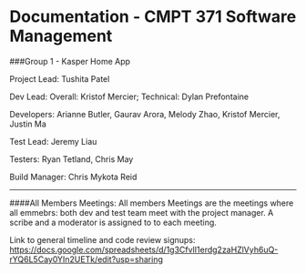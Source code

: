 # Documentation - CMPT 371 Software Management
###Group 1 - Kasper Home App

Project Lead: Tushita Patel

Dev Lead: Overall: Kristof Mercier; Technical: Dylan Prefontaine

Developers: Arianne Butler, Gaurav Arora, Melody Zhao, Kristof Mercier, Justin Ma

Test Lead: Jeremy Liau

Testers: Ryan Tetland, Chris May

Build Manager: Chris Mykota Reid

---

####All Members Meetings:
All members Meetings are the meetings where all emmebrs: both dev and test team meet with the project manager. A scribe and a moderator is assigned to to each meeting. 

Link to general timeline and code review signups: https://docs.google.com/spreadsheets/d/1g3CfvlI1erdg2zaHZlVyh6uQ-rYQ6L5Cay0YIn2UETk/edit?usp=sharing


